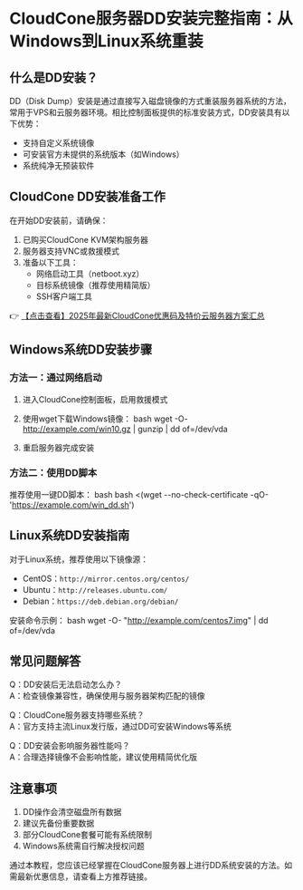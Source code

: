 # CloudCone服务器DD安装完整指南：从Windows到Linux系统重装

## 什么是DD安装？
DD（Disk Dump）安装是通过直接写入磁盘镜像的方式重装服务器系统的方法，常用于VPS和云服务器环境。相比控制面板提供的标准安装方式，DD安装具有以下优势：

- 支持自定义系统镜像
- 可安装官方未提供的系统版本（如Windows）
- 系统纯净无预装软件

## CloudCone DD安装准备工作
在开始DD安装前，请确保：

1. 已购买CloudCone KVM架构服务器
2. 服务器支持VNC或救援模式
3. 准备以下工具：
   - 网络启动工具（netboot.xyz）
   - 目标系统镜像（推荐使用精简版）
   - SSH客户端工具

👉 [【点击查看】2025年最新CloudCone优惠码及特价云服务器方案汇总](https://bit.ly/Cloudcone)

## Windows系统DD安装步骤
### 方法一：通过网络启动
1. 进入CloudCone控制面板，启用救援模式
2. 使用wget下载Windows镜像：
   bash
   wget -O- http://example.com/win10.gz | gunzip | dd of=/dev/vda
   
3. 重启服务器完成安装

### 方法二：使用DD脚本
推荐使用一键DD脚本：
bash
bash <(wget --no-check-certificate -qO- 'https://example.com/win_dd.sh')

## Linux系统DD安装指南
对于Linux系统，推荐使用以下镜像源：

- CentOS：`http://mirror.centos.org/centos/`
- Ubuntu：`http://releases.ubuntu.com/`
- Debian：`https://deb.debian.org/debian/`

安装命令示例：
bash
wget -O- "http://example.com/centos7.img" | dd of=/dev/vda

## 常见问题解答
Q：DD安装后无法启动怎么办？  
A：检查镜像兼容性，确保使用与服务器架构匹配的镜像

Q：CloudCone服务器支持哪些系统？  
A：官方支持主流Linux发行版，通过DD可安装Windows等系统

Q：DD安装会影响服务器性能吗？  
A：合理选择镜像不会影响性能，建议使用精简优化版

## 注意事项
1. DD操作会清空磁盘所有数据
2. 建议先备份重要数据
3. 部分CloudCone套餐可能有系统限制
4. Windows系统需自行解决授权问题

通过本教程，您应该已经掌握在CloudCone服务器上进行DD系统安装的方法。如需最新优惠信息，请查看上方推荐链接。